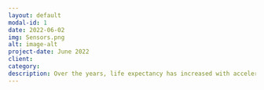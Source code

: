 ```yaml
---
layout: default
modal-id: 1
date: 2022-06-02
img: Sensors.png
alt: image-alt
project-date: June 2022
client:
category: 
description: Over the years, life expectancy has increased with accelerated aging of the population, which has called for increased attention. Elder care and medical issues are becoming a major social issue in the world.<p>Thus, this project implemented a full-fledged IoT connected system that aimed as collecting information from the sensors layer and send it through gateway (raspberry pi). The platform allow the hospital users to check their vital signs (e.g pulse, temperature) and other ambient values such as temperature and humidity. Some functionalities may raise alerts (sensors threshold exceeded for instance) at the visualisation level.</p><b>This is my Github repository to the project source codes:</b><a href="https://github.com/Abdullah2020/Development-of-Smart-Healthcare-Solution.git/" target="_blank"</i> Link.
---
```

